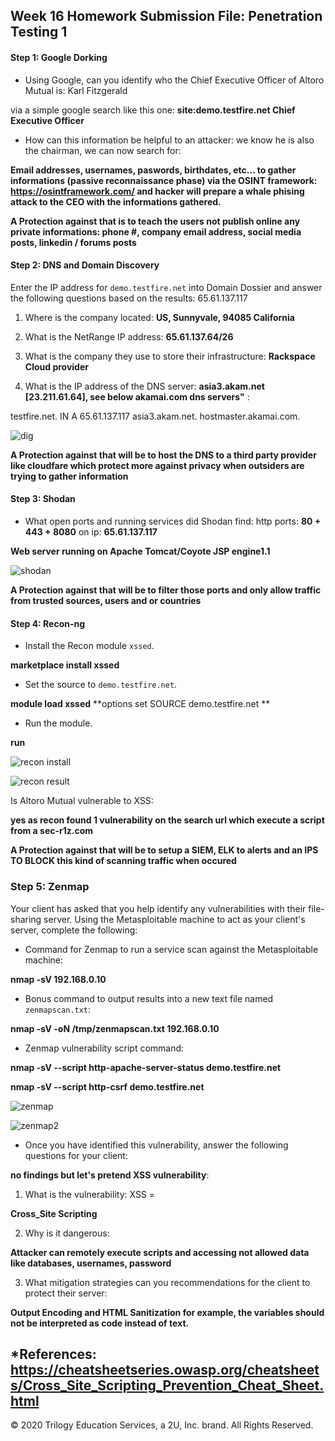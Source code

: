 ## Week 16 Homework Submission File: Penetration Testing 1

#### Step 1: Google Dorking


- Using Google, can you identify who the Chief Executive Officer of Altoro Mutual is: Karl Fitzgerald

via a simple google search like this one: **site:demo.testfire.net Chief Executive Officer**

- How can this information be helpful to an attacker: we know he is also the chairman, we can now search for:

**Email addresses, usernames, paswords, birthdates, etc... to gather informations (passive reconnaissance phase) via the OSINT framework: https://osintframework.com/
and hacker will prepare a whale phising attack to the CEO with the informations gathered.**

**A Protection against that is to teach the users not publish online any private informations: phone #, company email address, social media posts, linkedin / forums posts**


#### Step 2: DNS and Domain Discovery

Enter the IP address for `demo.testfire.net` into Domain Dossier and answer the following questions based on the results: 65.61.137.117

  1. Where is the company located: **US, Sunnyvale, 94085 California**

  2. What is the NetRange IP address: **65.61.137.64/26**

  3. What is the company they use to store their infrastructure: **Rackspace Cloud provider**

  4. What is the IP address of the DNS server: **asia3.akam.net [23.211.61.64], see below akamai.com dns servers"** :

testfire.net.	IN	A	65.61.137.117         asia3.akam.net. hostmaster.akamai.com.

![dig](/dig.PNG "dig")

**A Protection against that will be to host the DNS to a third party provider like cloudfare which protect more against privacy when outsiders are trying to gather information**

#### Step 3: Shodan

- What open ports and running services did Shodan find: http ports: **80 + 443 + 8080** on ip: **65.61.137.117**

**Web server running on Apache Tomcat/Coyote JSP engine1.1**

![shodan](/Shodan.PNG "shodan")

**A Protection against that will be to filter those ports and only allow traffic from trusted sources, users and or countries**

#### Step 4: Recon-ng

- Install the Recon module `xssed`. 

**marketplace install xssed**

- Set the source to `demo.testfire.net`. 


**module load xssed**
**options set SOURCE demo.testfire.net **

- Run the module. 

**run**

![recon install](/RECON-NG-1.PNG "recon install")

![recon result](RECON-NG-2.PNG "recon result")

Is Altoro Mutual vulnerable to XSS: 

**yes as recon found 1 vulnerability on the search url which execute a script from a sec-r1z.com**

**A Protection against that will be to setup a SIEM, ELK to alerts and an IPS TO BLOCK this kind of scanning traffic when occured**

### Step 5: Zenmap

Your client has asked that you help identify any vulnerabilities with their file-sharing server. Using the Metasploitable machine to act as your client's server, complete the following:

- Command for Zenmap to run a service scan against the Metasploitable machine: 

**nmap -sV 192.168.0.10**
 
- Bonus command to output results into a new text file named `zenmapscan.txt`:

**nmap -sV -oN /tmp/zenmapscan.txt 192.168.0.10**

- Zenmap vulnerability script command: 

**nmap -sV --script http-apache-server-status demo.testfire.net**

**nmap -sV --script http-csrf demo.testfire.net**

![zenmap](zenmap-vuln.PNG "zenmap")

![zenmap2](zenmap-vuln2.PNG "zenmap2")

- Once you have identified this vulnerability, answer the following questions for your client: 

**no findings but let's pretend XSS vulnerability**:

  1. What is the vulnerability: XSS = 
 
**Cross_Site Scripting**

  2. Why is it dangerous:

**Attacker can remotely execute scripts and accessing not allowed data like databases, usernames, password**

  3. What mitigation strategies can you recommendations for the client to protect their server:

**Output Encoding and HTML Sanitization for example, the variables should not be interpreted as code instead of text.**
  
 *References: https://cheatsheetseries.owasp.org/cheatsheets/Cross_Site_Scripting_Prevention_Cheat_Sheet.html
---
© 2020 Trilogy Education Services, a 2U, Inc. brand. All Rights Reserved.  
